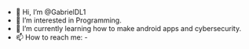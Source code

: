 - 👋 Hi, I’m @GabrielDL1
- 👀 I’m interested in Programming.
- 🌱 I’m currently learning how to make android apps and cybersecurity.
- 📫 How to reach me: -
